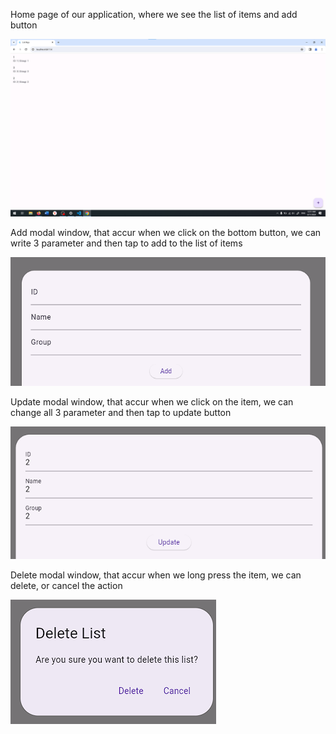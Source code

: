 Home page of our application, where we see the list of items and add button

![alt text](image.png)

Add modal window, that accur when we click on the bottom button, we can write 3 parameter and then tap to add to the list of items

![alt text](image-1.png)

Update modal window, that accur when we click on the item, we can change all 3 parameter and then tap to update button

![alt text](image-2.png)

Delete modal window, that accur when we long press the item, we can delete, or cancel the action

![alt text](image-3.png)
